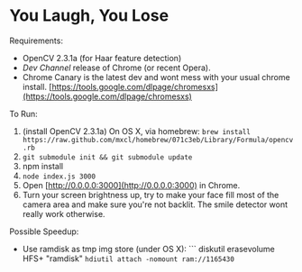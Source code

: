 You Laugh, You Lose
====================

Requirements:
  + OpenCV 2.3.1a (for Haar feature detection)
  + *Dev Channel* release of Chrome (or recent Opera). 
  + Chrome Canary is the latest dev and wont mess with your usual chrome install.
  [https://tools.google.com/dlpage/chromesxs](https://tools.google.com/dlpage/chromesxs)


To Run:
  1. (install OpenCV 2.3.1a)
    On OS X, via homebrew: `brew install https://raw.github.com/mxcl/homebrew/071c3eb/Library/Formula/opencv.rb`
  2. `git submodule init && git submodule update`
  3. npm install
  4. `node index.js 3000`
  5. Open [http://0.0.0.0:3000](http://0.0.0.0:3000) in Chrome.
  6. Turn your screen brightness up, try to make your face fill most of the camera area and make sure you're not backlit. The smile detector wont really work otherwise.

Possible Speedup:
  + Use ramdisk as tmp img store (under OS X): ```
diskutil erasevolume HFS+ "ramdisk" `hdiutil attach -nomount ram://1165430`
```
